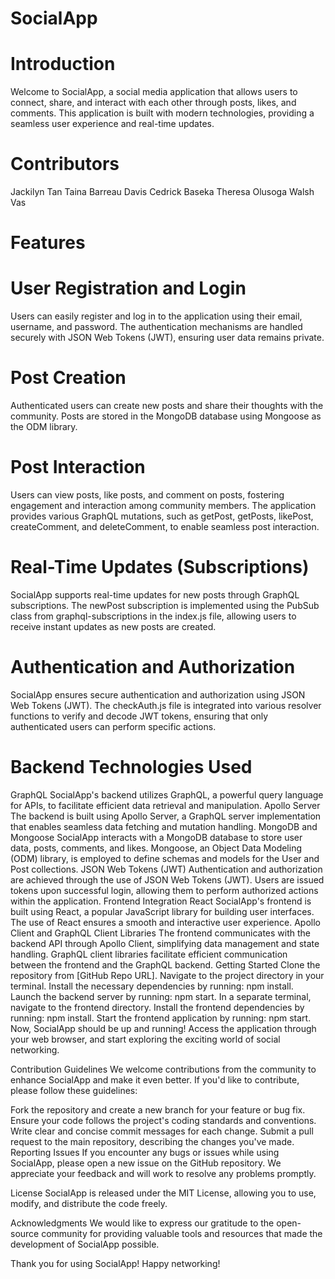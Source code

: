 # SocialApp

# Introduction
Welcome to SocialApp, a social media application that allows users to connect, share, and interact with each other through posts, likes, and comments. This application is built with modern technologies, providing a seamless user experience and real-time updates.

# Contributors
Jackilyn Tan
Taina Barreau
Davis Cedrick Baseka
Theresa Olusoga
Walsh Vas

# Features

# User Registration and Login
Users can easily register and log in to the application using their email, username, and password.
The authentication mechanisms are handled securely with JSON Web Tokens (JWT), ensuring user data remains private.
# Post Creation
Authenticated users can create new posts and share their thoughts with the community.
Posts are stored in the MongoDB database using Mongoose as the ODM library.
# Post Interaction
Users can view posts, like posts, and comment on posts, fostering engagement and interaction among community members.
The application provides various GraphQL mutations, such as getPost, getPosts, likePost, createComment, and deleteComment, to enable seamless post interaction.
# Real-Time Updates (Subscriptions)
SocialApp supports real-time updates for new posts through GraphQL subscriptions.
The newPost subscription is implemented using the PubSub class from graphql-subscriptions in the index.js file, allowing users to receive instant updates as new posts are created.
# Authentication and Authorization
SocialApp ensures secure authentication and authorization using JSON Web Tokens (JWT).
The checkAuth.js file is integrated into various resolver functions to verify and decode JWT tokens, ensuring that only authenticated users can perform specific actions.

# Backend Technologies Used
GraphQL
SocialApp's backend utilizes GraphQL, a powerful query language for APIs, to facilitate efficient data retrieval and manipulation.
Apollo Server
The backend is built using Apollo Server, a GraphQL server implementation that enables seamless data fetching and mutation handling.
MongoDB and Mongoose
SocialApp interacts with a MongoDB database to store user data, posts, comments, and likes.
Mongoose, an Object Data Modeling (ODM) library, is employed to define schemas and models for the User and Post collections.
JSON Web Tokens (JWT)
Authentication and authorization are achieved through the use of JSON Web Tokens (JWT).
Users are issued tokens upon successful login, allowing them to perform authorized actions within the application.
Frontend Integration
React
SocialApp's frontend is built using React, a popular JavaScript library for building user interfaces.
The use of React ensures a smooth and interactive user experience.
Apollo Client and GraphQL Client Libraries
The frontend communicates with the backend API through Apollo Client, simplifying data management and state handling.
GraphQL client libraries facilitate efficient communication between the frontend and the GraphQL backend.
Getting Started
Clone the repository from [GitHub Repo URL].
Navigate to the project directory in your terminal.
Install the necessary dependencies by running: npm install.
Launch the backend server by running: npm start.
In a separate terminal, navigate to the frontend directory.
Install the frontend dependencies by running: npm install.
Start the frontend application by running: npm start.
Now, SocialApp should be up and running! Access the application through your web browser, and start exploring the exciting world of social networking.

Contribution Guidelines
We welcome contributions from the community to enhance SocialApp and make it even better. If you'd like to contribute, please follow these guidelines:

Fork the repository and create a new branch for your feature or bug fix.
Ensure your code follows the project's coding standards and conventions.
Write clear and concise commit messages for each change.
Submit a pull request to the main repository, describing the changes you've made.
Reporting Issues
If you encounter any bugs or issues while using SocialApp, please open a new issue on the GitHub repository. We appreciate your feedback and will work to resolve any problems promptly.

License
SocialApp is released under the MIT License, allowing you to use, modify, and distribute the code freely.

Acknowledgments
We would like to express our gratitude to the open-source community for providing valuable tools and resources that made the development of SocialApp possible.

Thank you for using SocialApp! Happy networking!
